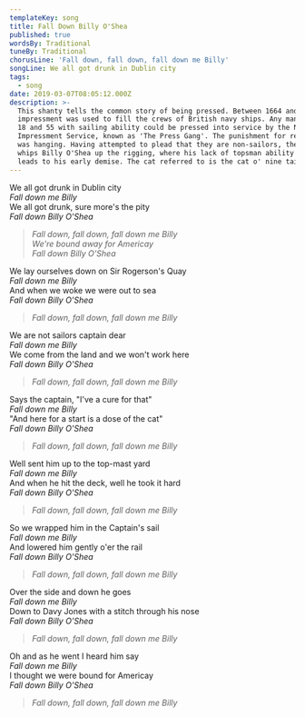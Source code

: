 ```yaml
---
templateKey: song
title: Fall Down Billy O'Shea
published: true
wordsBy: Traditional
tuneBy: Traditional
chorusLine: 'Fall down, fall down, fall down me Billy'
songLine: We all got drunk in Dublin city
tags:
  - song
date: 2019-03-07T08:05:12.000Z
description: >-
  This shanty tells the common story of being pressed. Between 1664 and 1814,
  impressment was used to fill the crews of British navy ships. Any man between
  18 and 55 with sailing ability could be pressed into service by the Navy
  Impressment Service, known as 'The Press Gang'. The punishment for refusing
  was hanging. Having attempted to plead that they are non-sailors, the captain
  whips Billy O'Shea up the rigging, where his lack of topsman ability soon
  leads to his early demise. The cat referred to is the cat o' nine tails.
---
```

We all got drunk in Dublin city\
_Fall down me Billy_\
We all got drunk, sure more's the pity\
_Fall down Billy O'Shea_

> _Fall down, fall down, fall down me Billy_\
> _We're bound away for Americay_\
> _Fall down Billy O'Shea_

We lay ourselves down on Sir Rogerson's Quay\
_Fall down me Billy_\
And when we woke we were out to sea\
_Fall down Billy O'Shea_

> _Fall down, fall down, fall down me Billy_

We are not sailors captain dear\
_Fall down me Billy_\
We come from the land and we won't work here\
_Fall down Billy O'Shea_

> _Fall down, fall down, fall down me Billy_

Says the captain, "I've a cure for that"\
_Fall down me Billy_\
"And here for a start is a dose of the cat"\
_Fall down Billy O'Shea_

> _Fall down, fall down, fall down me Billy_

Well sent him up to the top-mast yard\
_Fall down me Billy_\
And when he hit the deck, well he took it hard\
_Fall down Billy O'Shea_

> _Fall down, fall down, fall down me Billy_

So we wrapped him in the Captain's sail\
_Fall down me Billy_\
And lowered him gently o'er the rail\
_Fall down Billy O'Shea_

> _Fall down, fall down, fall down me Billy_

Over the side and down he goes\
_Fall down me Billy_\
Down to Davy Jones with a stitch through his nose\
_Fall down Billy O'Shea_

> _Fall down, fall down, fall down me Billy_

Oh and as he went I heard him say\
_Fall down me Billy_\
I thought we were bound for Americay\
_Fall down Billy O'Shea_

> _Fall down, fall down, fall down me Billy_

